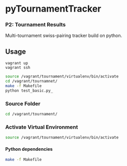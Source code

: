 # pyTournamentTracker
### P2: Tournament Results
Multi-tournament swiss-pairing tracker build on python.
## Usage
```
vagrant up
vagrant ssh  
```
``` bash
source /vagrant/tournament/virtualenv/bin/activate
cd /vagrant/tournamnet/
make -f Makefile
python test_basic.py_    
```


### Source Folder

``` bash
cd /vagrant/tournament/
```

### Activate Virtual Environment

``` bash
source /vagrant/tournament/virtualenv/bin/activate
```

#### Python dependencies

``` bash
make -f Makefile
```

